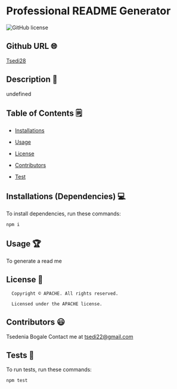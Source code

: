 # Professional README Generator
![GitHub license](https://img.shields.io/badge/license-APACHE-yellowgreen.svg)
## Github URL 🌐
[Tsedi28](https://github.com/Tsedi28/)
## Description 📝
undefined
## Table of Contents 🗒
* [Installations](#dependencies)
* [Usage](#usage)

* [License](#license)

* [Contributors](#contributors)
* [Test](#test)
## Installations (Dependencies) 💻
To install dependencies, run these commands:
```
npm i
```
## Usage 🏆
To generate a read me
## License 📛
      Copyright © APACHE. All rights reserved. 
      
      Licensed under the APACHE license.
## Contributors 😃
Tsedenia Bogale
Contact me at tsedi22@gmail.com
## Tests 🧪
To run tests, run these commands:
```
npm test
```
